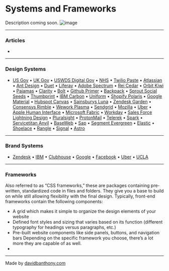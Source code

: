 # Systems and Frameworks

Description coming soon.
![image](https://d33wubrfki0l68.cloudfront.net/2f840b6e10e564b5d896d9c67a19c3a34cba635e/61d5e/assets/images/index/ds-patrn-ocean.png)

---

### Articles
- []()

---

### Design Systems
- [US Gov](https://designsystem.digital.gov/) •
[UK Gov](https://design-system.service.gov.uk/) •
[USWDS Digital Gov](https://designsystem.digital.gov/) •
[NHS](https://service-manual.nhs.uk/) •
[Twilio Paste](https://paste.twilio.design/) •
[Atlassian](https://atlassian.design/) •
[Ant Design](https://ant.design/) •
[Duet](https://www.duetds.com/) •
[Liferay](https://liferay.design/lexicon/) •
[Adobe Spectrum](https://spectrum.adobe.com/) •
[Rei Cedar](https://rei.github.io/rei-cedar-docs/) •
[Orbit Kiwi](https://orbit.kiwi/) •
[Pajamas](https://design.gitlab.com/) •
[Clarity](https://clarity.design/) •
[Bolt](https://boltdesignsystem.com/) •
[Github Primer](https://primer.style/) •
[Backpack](https://backpack.github.io/) •
[Sprout Social Seeds](https://sproutsocial.com/seeds) •
[Thumbprint](https://thumbprint.design/) •
[IBM Carbon](https://www.carbondesignsystem.com/) •
[Uniform](http://uniform.hudl.com/) •
[Shopify Polaris](http://polaris.shopify.com/) •
[Google Material](http://material.io/design/) •
[Hubspot Canvas](https://canvas.hubspot.com/) •
[Sainsburys Luna](https://luna.sainsburys.co.uk/library) •
[Zendesk Garden](https://garden.zendesk.com/) •
[Consensys Rimble](https://rimble.consensys.design/) •
[Wework Plasma](http://plasma.guide/) •
[Sendgrid](http://styleguide.sendgrid.com/index.html) •
[Mozilla](https://protocol.mozilla.org/) •
[Uber](https://brand.uber.com/) •
[Apple Human Interface](https://developer.apple.com/design/human-interface-guidelines/ios/overview/themes/) •
[Microsoft Fabric](https://developer.microsoft.com/en-us/fabric#/) •
[Workday](https://design.workday.com/) •
[Sales Force Lightning Design](https://www.lightningdesignsystem.com/) •
[Pluralsight](https://design-system.pluralsight.com/) •
[ProtonMail](https://design-system-beta.netlify.com/) •
[Telerek](https://www.telerik.com/kendo-react-ui/) •
[Spark](https://sparkdesignsystem.com/) •
[Servicetitan Anvil](https://anvil.servicetitan.com/#/) •
[BaseWeb](https://baseweb.design/) •
[Sap](https://sap.github.io/fundamental/getting-started.html) •
[Segment Evergreen](https://evergreen.segment.com/) •
[Elastic](https://elastic.github.io/eui/#/) •
[Shoelace](https://shoelace.style/) •
[Rangle](https://rangle.io/radius/) •
[Signal](http://signal.agworld.com/) •
[Astro](https://www.astrouxds.com/)

---

### Brand Systems
- [Zendesk](https://t.co/x4DQi2OipC?amp=1) •
[IBM](https://www.ibm.com/design/language/) •
[Clubhouse](https://t.co/haeJfIxc5L?amp=1) •
[Google](https://t.co/eugyRPHCMB?amp=1) •
[Facebook](https://t.co/0BQWjTb3PY?amp=1) •
[Uber](https://t.co/udy1VXjhxD?amp=1) •
[UCLA](https://brand.ucla.edu/application/print)

---

### Frameworks

Also referred to as “CSS frameworks,” these are packages containing pre-written, standardized code in files and folders. They give you a base to build on while still allowing flexibility with the final design. Typically, front-end frameworks contain the following components:
- A grid which makes it simple to organize the design elements of your website
- Defined font styles and sizing that varies based on its function (different typography for headings versus paragraphs, etc.)
- Pre-built website components like side panels, buttons, and navigation bars
Depending on the specific framework you choose, there’s a lot more they are capable of as well.
- []()

---

Made by [davidbanthony.com](https://davidbanthony.com)

